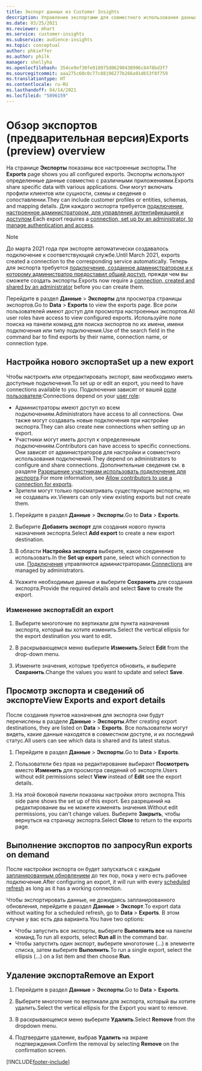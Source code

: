 ```yaml
---
title: Экспорт данных из Customer Insights
description: Управление экспортами для совместного использования данных.
ms.date: 03/25/2021
ms.reviewer: mhart
ms.service: customer-insights
ms.subservice: audience-insights
ms.topic: conceptual
author: phkieffer
ms.author: philk
manager: shellyha
ms.openlocfilehash: 354ce9ef30fe918975d06290430996c84f8bd3f7
ms.sourcegitcommit: aaa275c60c0c77c88196277b266a91d653f8f759
ms.translationtype: HT
ms.contentlocale: ru-RU
ms.lasthandoff: 04/14/2021
ms.locfileid: "5896159"
---
```

# <a name="exports-preview-overview"></a><span data-ttu-id="10e0d-103">Обзор экспортов (предварительная версия)</span><span class="sxs-lookup"><span data-stu-id="10e0d-103">Exports (preview) overview</span></span>

<span data-ttu-id="10e0d-104">На странице **Экспорты** показаны все настроенные экспорты.</span><span class="sxs-lookup"><span data-stu-id="10e0d-104">The **Exports** page shows you all configured exports.</span></span> <span data-ttu-id="10e0d-105">Экспорты используют определенные данные совместно с различными приложениями.</span><span class="sxs-lookup"><span data-stu-id="10e0d-105">Exports share specific data with various applications.</span></span> <span data-ttu-id="10e0d-106">Они могут включать профили клиентов или сущности, схемы и сведения о сопоставлении.</span><span class="sxs-lookup"><span data-stu-id="10e0d-106">They can include customer profiles or entities, schemas, and mapping details.</span></span> <span data-ttu-id="10e0d-107">Для каждого экспорта требуется [подключение, настроенное администратором, для управления аутентификацией и доступом](connections.md).</span><span class="sxs-lookup"><span data-stu-id="10e0d-107">Each export requires a [connection, set up by an administrator, to manage authentication and access](connections.md).</span></span>

> [!NOTE]
> <span data-ttu-id="10e0d-108">До марта 2021 года при экспорте автоматически создавалось подключение к соответствующей службе.</span><span class="sxs-lookup"><span data-stu-id="10e0d-108">Until March 2021, exports created a connection to the corresponding service automatically.</span></span> <span data-ttu-id="10e0d-109">Теперь для экспорта требуется [подключение, созданное администратором и к которому администратор предоставил общий доступ](connections.md), прежде чем вы сможете создать экспорты.</span><span class="sxs-lookup"><span data-stu-id="10e0d-109">Exports now require a [connection, created and shared by an administrator](connections.md) before you can create them.</span></span>

<span data-ttu-id="10e0d-110">Перейдите в раздел **Данные** > **Экспорты** для просмотра страницы экспортов.</span><span class="sxs-lookup"><span data-stu-id="10e0d-110">Go to **Data** > **Exports** to view the exports page.</span></span> <span data-ttu-id="10e0d-111">Все роли пользователей имеют доступ для просмотра настроенных экспортов.</span><span class="sxs-lookup"><span data-stu-id="10e0d-111">All user roles have access to view configured exports.</span></span> <span data-ttu-id="10e0d-112">Используйте поле поиска на панели команд для поиска экспортов по их имени, имени подключения или типу подключения.</span><span class="sxs-lookup"><span data-stu-id="10e0d-112">Use of the search field in the command bar to find exports by their name, connection name, or connection type.</span></span>

## <a name="set-up-a-new-export"></a><span data-ttu-id="10e0d-113">Настройка нового экспорта</span><span class="sxs-lookup"><span data-stu-id="10e0d-113">Set up a new export</span></span>

<span data-ttu-id="10e0d-114">Чтобы настроить или отредактировать экспорт, вам необходимо иметь доступные подключения.</span><span class="sxs-lookup"><span data-stu-id="10e0d-114">To set up or edit an export, you need to have connections available to you.</span></span> <span data-ttu-id="10e0d-115">Подключения зависят от вашей [роли пользователя](permissions.md):</span><span class="sxs-lookup"><span data-stu-id="10e0d-115">Connections depend on your [user role](permissions.md):</span></span>
- <span data-ttu-id="10e0d-116">Администраторы имеют доступ ко всем подключениям.</span><span class="sxs-lookup"><span data-stu-id="10e0d-116">Administrators have access to all connections.</span></span> <span data-ttu-id="10e0d-117">Они также могут создавать новые подключения при настройке экспорта.</span><span class="sxs-lookup"><span data-stu-id="10e0d-117">They can also create new connections when setting up an export.</span></span>
- <span data-ttu-id="10e0d-118">Участники могут иметь доступ к определенным подключениям.</span><span class="sxs-lookup"><span data-stu-id="10e0d-118">Contributors can have access to specific connections.</span></span> <span data-ttu-id="10e0d-119">Они зависят от администраторов для настройки и совместного использования подключений.</span><span class="sxs-lookup"><span data-stu-id="10e0d-119">They depend on administrators to configure and share connections.</span></span> <span data-ttu-id="10e0d-120">Дополнительные сведения см. в разделе [Разрешение участникам использовать подключение для экспорта](connections.md#allow-contributors-to-use-a-connection-for-exports).</span><span class="sxs-lookup"><span data-stu-id="10e0d-120">For more information, see [Allow contributors to use a connection for exports](connections.md#allow-contributors-to-use-a-connection-for-exports).</span></span>
- <span data-ttu-id="10e0d-121">Зрители могут только просматривать существующие экспорты, но не создавать их.</span><span class="sxs-lookup"><span data-stu-id="10e0d-121">Viewers can only view existing exports but not create them.</span></span>

1. <span data-ttu-id="10e0d-122">Перейдите в раздел **Данные** > **Экспорты**.</span><span class="sxs-lookup"><span data-stu-id="10e0d-122">Go to **Data** > **Exports**.</span></span>

1. <span data-ttu-id="10e0d-123">Выберите **Добавить экспорт** для создания нового пункта назначения экспорта.</span><span class="sxs-lookup"><span data-stu-id="10e0d-123">Select **Add export** to create a new export destination.</span></span>

1. <span data-ttu-id="10e0d-124">В области **Настройка экспорта** выберите, какое соединение использовать.</span><span class="sxs-lookup"><span data-stu-id="10e0d-124">In the **Set up export** pane, select which connection to use.</span></span> <span data-ttu-id="10e0d-125">[Подключения](connections.md) управляются администраторами.</span><span class="sxs-lookup"><span data-stu-id="10e0d-125">[Connections](connections.md) are managed by administrators.</span></span> 

1. <span data-ttu-id="10e0d-126">Укажите необходимые данные и выберите **Сохранить** для создания экспорта.</span><span class="sxs-lookup"><span data-stu-id="10e0d-126">Provide the required details and select **Save** to create the export.</span></span>

### <a name="edit-an-export"></a><span data-ttu-id="10e0d-127">Изменение экспорта</span><span class="sxs-lookup"><span data-stu-id="10e0d-127">Edit an export</span></span>

1. <span data-ttu-id="10e0d-128">Выберите многоточие по вертикали для пункта назначения экспорта, который вы хотите изменить.</span><span class="sxs-lookup"><span data-stu-id="10e0d-128">Select the vertical ellipsis for the export destination you want to edit.</span></span>

1. <span data-ttu-id="10e0d-129">В раскрывающемся меню выберите **Изменить**.</span><span class="sxs-lookup"><span data-stu-id="10e0d-129">Select **Edit** from the drop-down menu.</span></span>

1. <span data-ttu-id="10e0d-130">Измените значения, которые требуется обновить, и выберите **Сохранить**.</span><span class="sxs-lookup"><span data-stu-id="10e0d-130">Change the values you want to update and select **Save**.</span></span>

## <a name="view-exports-and-export-details"></a><span data-ttu-id="10e0d-131">Просмотр экспорта и сведений об экспорте</span><span class="sxs-lookup"><span data-stu-id="10e0d-131">View Exports and export details</span></span>

<span data-ttu-id="10e0d-132">После создания пунктов назначения для экспорта они будут перечислены в разделе **Данные** > **Экспорты**.</span><span class="sxs-lookup"><span data-stu-id="10e0d-132">After creating export destinations, they are listed on **Data** > **Exports**.</span></span> <span data-ttu-id="10e0d-133">Все пользователи могут видеть, какие данные находятся в совместном доступе, и их последний статус.</span><span class="sxs-lookup"><span data-stu-id="10e0d-133">All users can see which data is shared and its latest status.</span></span>

1. <span data-ttu-id="10e0d-134">Перейдите в раздел **Данные** > **Экспорты**.</span><span class="sxs-lookup"><span data-stu-id="10e0d-134">Go to **Data** > **Exports**.</span></span>

1. <span data-ttu-id="10e0d-135">Пользователи без прав на редактирование выбирают **Посмотреть** вместо **Изменить** для просмотра сведений об экспорте.</span><span class="sxs-lookup"><span data-stu-id="10e0d-135">Users without edit permissions select **View** instead of **Edit** see the export details.</span></span>

1. <span data-ttu-id="10e0d-136">На этой боковой панели показаны настройки этого экспорта.</span><span class="sxs-lookup"><span data-stu-id="10e0d-136">This side pane shows the set up of this export.</span></span> <span data-ttu-id="10e0d-137">Без разрешений на редактирование вы не можете изменять значения.</span><span class="sxs-lookup"><span data-stu-id="10e0d-137">Without edit permissions, you can't change values.</span></span> <span data-ttu-id="10e0d-138">Выберите **Закрыть**, чтобы вернуться на страницу экспорта.</span><span class="sxs-lookup"><span data-stu-id="10e0d-138">Select **Close** to return to the exports page.</span></span>

## <a name="run-exports-on-demand"></a><span data-ttu-id="10e0d-139">Выполнение экспортов по запросу</span><span class="sxs-lookup"><span data-stu-id="10e0d-139">Run exports on demand</span></span>

<span data-ttu-id="10e0d-140">После настройки экспорта он будет запускаться с каждым [запланированным обновлением](system.md#schedule-tab) до тех пор, пока у него есть рабочее подключение.</span><span class="sxs-lookup"><span data-stu-id="10e0d-140">After configuring an export, it will run with every [scheduled refresh](system.md#schedule-tab) as long as it has a working connection.</span></span>

<span data-ttu-id="10e0d-141">Чтобы экспортировать данные, не дожидаясь запланированного обновления, перейдите в раздел **Данные** > **Экспорт**.</span><span class="sxs-lookup"><span data-stu-id="10e0d-141">To export data without waiting for a scheduled refresh, go to **Data** > **Exports**.</span></span> <span data-ttu-id="10e0d-142">В этом случае у вас есть два варианта.</span><span class="sxs-lookup"><span data-stu-id="10e0d-142">You have two options:</span></span>

- <span data-ttu-id="10e0d-143">Чтобы запустить все экспорты, выберите **Выполнить все** на панели команд.</span><span class="sxs-lookup"><span data-stu-id="10e0d-143">To run all exports, select **Run all** in the command bar.</span></span> 
- <span data-ttu-id="10e0d-144">Чтобы запустить один экспорт, выберите многоточие (...) в элементе списка, затем выберите **Выполнить**.</span><span class="sxs-lookup"><span data-stu-id="10e0d-144">To run a single export, select the ellipsis (...) on a list item and then choose **Run**.</span></span>

## <a name="remove-an-export"></a><span data-ttu-id="10e0d-145">Удаление экспорта</span><span class="sxs-lookup"><span data-stu-id="10e0d-145">Remove an Export</span></span>

1. <span data-ttu-id="10e0d-146">Перейдите в раздел **Данные** > **Экспорты**.</span><span class="sxs-lookup"><span data-stu-id="10e0d-146">Go to **Data** > **Exports**.</span></span>

1. <span data-ttu-id="10e0d-147">Выберите многоточие по вертикали для экспорта, который вы хотите удалить.</span><span class="sxs-lookup"><span data-stu-id="10e0d-147">Select the vertical ellipsis for the Export you want to remove.</span></span>

1. <span data-ttu-id="10e0d-148">В раскрывающемся меню выберите **Удалить**.</span><span class="sxs-lookup"><span data-stu-id="10e0d-148">Select **Remove** from the dropdown menu.</span></span>

1. <span data-ttu-id="10e0d-149">Подтвердите удаление, выбрав **Удалить** на экране подтверждения.</span><span class="sxs-lookup"><span data-stu-id="10e0d-149">Confirm the removal by selecting **Remove** on the confirmation screen.</span></span>


[!INCLUDE[footer-include](../includes/footer-banner.md)]
